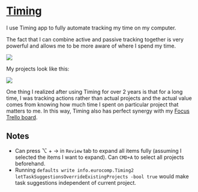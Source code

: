 # [Timing](https://timingapp.com/?lang=en)

I use Timing app to fully automate tracking my time on my computer.

The fact that I can combine active and passive tracking together is very powerful and allows me to be more aware of where I spend my time.

![](https://i.imgur.com/KE7Fk35.png)

My projects look like this:

![](https://i.imgur.com/cGUNvtP.png)

One thing I realized after using Timing for over 2 years is that for a long time, I was tracking actions rather than actual projects and the actual value comes from knowing how much time I spent on particular project that matters to me. In this way, Timing also has perfect synergy with my [Focus Trello board](../../focusing/focusing.md).

## Notes

- Can press ⌥ + → in `Review` tab to expand all items fully (assuming I selected the items I want to expand). Can `CMD+A` to select all projects beforehand.
- Running `defaults write info.eurocomp.Timing2 letTaskSuggestionsOverrideExistingProjects -bool true` would make task suggestions independent of current project.
